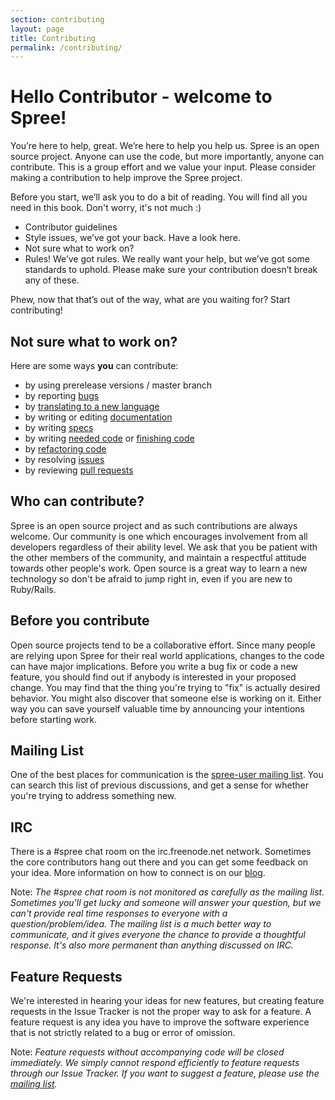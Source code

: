 ```yaml
---
section: contributing
layout: page
title: Contributing
permalink: /contributing/
---
```


# Hello Contributor - welcome to Spree!

You’re here to help, great. We’re here to help you help us. Spree is an open source project. Anyone can use the code, but more importantly, anyone can contribute. This is a group effort and we value your input. Please consider making a contribution to help improve the Spree project.

Before you start, we’ll ask you to do a bit of reading.
You will find all you need in this book. Don't worry, it's not much :)

* Contributor guidelines
* Style issues, we’ve got your back. Have a look here.
* Not sure what to work on?
* Rules! We’ve got rules. We really want your help, but we’ve got some standards to uphold. Please make sure your contribution doesn’t break any of these.

Phew, now that that’s out of the way, what are you waiting for? Start contributing!

## Not sure what to work on?

Here are some ways **you** can contribute:

* by using prerelease versions / master branch
* by reporting [bugs](https://github.com/spree/spree/issues/new)
* by [translating to a new language](https://github.com/spree/spree_i18n/tree/master/config/locales)
* by writing or editing [documentation](http://guides.spreecommerce.com/developer/contributing.html#contributing-to-the-documentation)
* by writing [specs](https://github.com/spree/spree/labels/NeedSpecs)
* by writing [needed code](https://github.com/spree/spree/labels/NeedCode) or [finishing code](https://github.com/spree/spree/labels/stalled)
* by [refactoring code](https://github.com/spree/spree/labels/performance)
* by resolving [issues](https://github.com/spree/spree/issues)
* by reviewing [pull requests](https://github.com/spree/spree/pulls)

## Who can contribute?

Spree is an open source project and as such contributions are always welcome. Our community is one which encourages involvement from all developers regardless of their ability level. We ask that you be patient with the other members of the community, and maintain a respectful attitude towards other people's work. Open source is a great way to learn a new technology so don't be afraid to jump right in, even if you are new to Ruby/Rails.

## Before you contribute

Open source projects tend to be a collaborative effort. Since many people are relying upon Spree for their real world applications, changes to the code can have major implications. Before you write a bug fix or code a new feature, you should find out if anybody is interested in your proposed change. You may find that the thing you're trying to "fix" is actually desired behavior. You might also discover that someone else is working on it. Either way you can save yourself valuable time by announcing your intentions before starting work.

## Mailing List

One of the best places for communication is the [spree-user mailing list](http://groups.google.com/group/spree-user). You can search this list of previous discussions, and get a sense for whether you're trying to address something new.

## IRC

There is a #spree chat room on the irc.freenode.net network. Sometimes the core contributors hang out there and you can get some feedback on your idea. More information on how to connect is on our [blog](http://spreecommerce.com/blog/irc-101).

Note: _The #spree chat room is not monitored as carefully as the mailing list. Sometimes you'll get lucky and someone will answer your question, but we can't provide real time responses to everyone with a question/problem/idea. The mailing list is a much better way to communicate, and it gives everyone the chance to provide a thoughtful response. It's also more permanent than anything discussed on IRC._

## Feature Requests

We're interested in hearing your ideas for new features, but creating feature requests in the Issue Tracker is not the proper way to ask for a feature. A feature request is any idea you have to improve the software experience that is not strictly related to a bug or error of omission.

Note: _Feature requests without accompanying code will be closed immediately. We simply cannot respond efficiently to feature requests through our Issue Tracker. If you want to suggest a feature, please use the [mailing list](http://groups.google.com/group/spree-user)._

